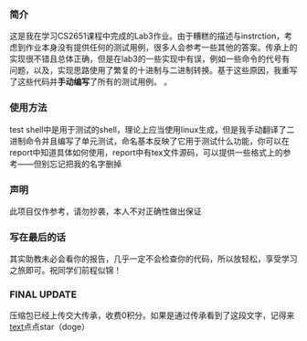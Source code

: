 ### 简介
这是我在学习CS2651课程中完成的Lab3作业。由于糟糕的描述与instrction，考虑到作业本身没有提供任何的测试用例，很多人会参考一些其他的答案。传承上的实现很不错且总体正确，但是在lab3的一些实现中有误，例如一些命令的代号有问题，以及，实现思路使用了繁复的十进制与二进制转换。基于这些原因，我重写了这些代码并**手动编写**了所有的测试用例。
。
### 使用方法
test shell中是用于测试的shell，理论上应当使用linux生成，但是我手动翻译了二进制命令并且编写了单元测试，命名基本反映了它用于测试什么功能，你可以在report中知道具体如何使用，report中有tex文件源码，可以提供一些格式上的参考——但别忘记把我的名字删掉

### 声明
此项目仅作参考，请勿抄袭，本人不对正确性做出保证

### 写在最后的话
其实助教未必会看你的报告，几乎一定不会检查你的代码，所以放轻松，享受学习之旅即可。祝同学们前程似锦！

### FINAL UPDATE
压缩包已经上传交大传承，收费0积分。如果是通过传承看到了这段文字，记得来[text](https://github.com/vegecream/SJTU-CS2651)点点star（doge）
